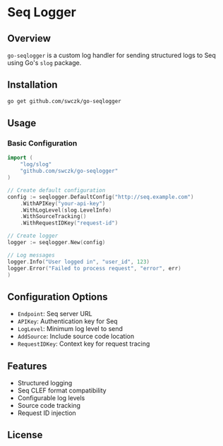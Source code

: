 # Seq Logger

## Overview

`go-seqlogger` is a custom log handler for sending structured logs to Seq using Go's `slog` package.

## Installation

```bash
go get github.com/swczk/go-seqlogger
```

## Usage

### Basic Configuration

```go
import (
    "log/slog"
    "github.com/swczk/go-seqlogger"
)

// Create default configuration
config := seqlogger.DefaultConfig("http://seq.example.com")
    .WithAPIKey("your-api-key")
    .WithLogLevel(slog.LevelInfo)
    .WithSourceTracking()
    .WithRequestIDKey("request-id")

// Create logger
logger := seqlogger.New(config)

// Log messages
logger.Info("User logged in", "user_id", 123)
logger.Error("Failed to process request", "error", err)
)
```

## Configuration Options

- `Endpoint`: Seq server URL
- `APIKey`: Authentication key for Seq
- `LogLevel`: Minimum log level to send
- `AddSource`: Include source code location
- `RequestIDKey`: Context key for request tracing

## Features

- Structured logging
- Seq CLEF format compatibility
- Configurable log levels
- Source code tracking
- Request ID injection

## License

